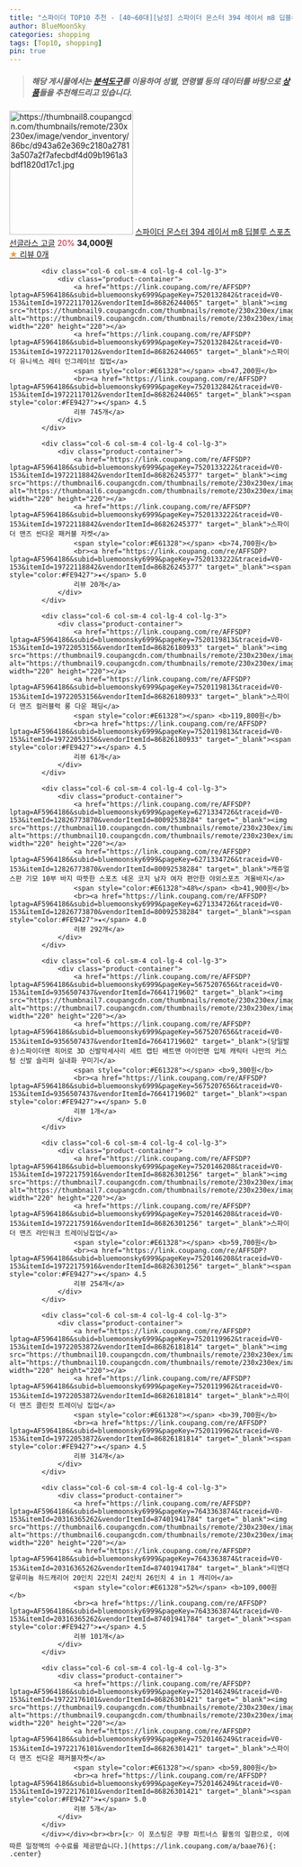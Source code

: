 ```yaml
---
title: "스파이더 TOP10 추천 - [40~60대][남성] 스파이더 몬스터 394 레이서 m8 딥블루 스포츠 선글라스 고글"
author: BlueMoonSky
categories: shopping
tags: [Top10, shopping]
pin: true
---
```


> ##### 해당 게시물에서는 [**분석도구**](https://itemscout.io/)를 이용하여 **성별**, **연령별** 등의 데이터를 바탕으로 [**상품**](https://link.coupang.com/a/baae76)들을 추천해드리고 있습니다.
<div class="container"><div class="row">
            <div class="col-6 col-sm-4 col-lg-4 col-lg-3">
                <div class="product-container">
                    <a href="https://link.coupang.com/re/AFFSDP?lptag=AF5964186&subid=bluemoonsky6999&pageKey=7592729914&traceid=V0-153&itemId=20067153799&vendorItemId=87162999219" target="_blank"><img src="https://thumbnail8.coupangcdn.com/thumbnails/remote/230x230ex/image/vendor_inventory/86bc/d943a62e369c2180a27813a507a2f7afecbdf4d09b1961a3bdf1820d17c1.jpg" alt="https://thumbnail8.coupangcdn.com/thumbnails/remote/230x230ex/image/vendor_inventory/86bc/d943a62e369c2180a27813a507a2f7afecbdf4d09b1961a3bdf1820d17c1.jpg" width="220" height="220"></a>
                    <a href="https://link.coupang.com/re/AFFSDP?lptag=AF5964186&subid=bluemoonsky6999&pageKey=7592729914&traceid=V0-153&itemId=20067153799&vendorItemId=87162999219" target="_blank">스파이더 몬스터 394 레이서 m8 딥블루 스포츠 선글라스 고글</a>
                    <span style="color:#E61328">20%</span> <b>34,000원</b>
                    <br><a href="https://link.coupang.com/re/AFFSDP?lptag=AF5964186&subid=bluemoonsky6999&pageKey=7592729914&traceid=V0-153&itemId=20067153799&vendorItemId=87162999219" target="_blank"><span style="color:#FE9427">★</span> 
                    리뷰 0개</a>
                </div>
            </div>
            
            <div class="col-6 col-sm-4 col-lg-4 col-lg-3">
                <div class="product-container">
                    <a href="https://link.coupang.com/re/AFFSDP?lptag=AF5964186&subid=bluemoonsky6999&pageKey=7520132842&traceid=V0-153&itemId=19722117012&vendorItemId=86826244065" target="_blank"><img src="https://thumbnail9.coupangcdn.com/thumbnails/remote/230x230ex/image/vendor_inventory/1832/0c04d450fc31354af349a4edcf089cfe3e57849d3b61b2c3fc64921b7f49.jpg" alt="https://thumbnail9.coupangcdn.com/thumbnails/remote/230x230ex/image/vendor_inventory/1832/0c04d450fc31354af349a4edcf089cfe3e57849d3b61b2c3fc64921b7f49.jpg" width="220" height="220"></a>
                    <a href="https://link.coupang.com/re/AFFSDP?lptag=AF5964186&subid=bluemoonsky6999&pageKey=7520132842&traceid=V0-153&itemId=19722117012&vendorItemId=86826244065" target="_blank">스파이더 유니섹스 레터 인그레이브 집업</a>
                    <span style="color:#E61328"></span> <b>47,200원</b>
                    <br><a href="https://link.coupang.com/re/AFFSDP?lptag=AF5964186&subid=bluemoonsky6999&pageKey=7520132842&traceid=V0-153&itemId=19722117012&vendorItemId=86826244065" target="_blank"><span style="color:#FE9427">★</span> 4.5
                    리뷰 745개</a>
                </div>
            </div>
            
            <div class="col-6 col-sm-4 col-lg-4 col-lg-3">
                <div class="product-container">
                    <a href="https://link.coupang.com/re/AFFSDP?lptag=AF5964186&subid=bluemoonsky6999&pageKey=7520133222&traceid=V0-153&itemId=19722118842&vendorItemId=86826245377" target="_blank"><img src="https://thumbnail6.coupangcdn.com/thumbnails/remote/230x230ex/image/vendor_inventory/16d9/43b3eb528af0690c6f4bb51da4c357dd6aac06a7403fb10d551db5f28c76.jpg" alt="https://thumbnail6.coupangcdn.com/thumbnails/remote/230x230ex/image/vendor_inventory/16d9/43b3eb528af0690c6f4bb51da4c357dd6aac06a7403fb10d551db5f28c76.jpg" width="220" height="220"></a>
                    <a href="https://link.coupang.com/re/AFFSDP?lptag=AF5964186&subid=bluemoonsky6999&pageKey=7520133222&traceid=V0-153&itemId=19722118842&vendorItemId=86826245377" target="_blank">스파이더 맨즈 씬다운 패커블 자켓</a>
                    <span style="color:#E61328"></span> <b>74,700원</b>
                    <br><a href="https://link.coupang.com/re/AFFSDP?lptag=AF5964186&subid=bluemoonsky6999&pageKey=7520133222&traceid=V0-153&itemId=19722118842&vendorItemId=86826245377" target="_blank"><span style="color:#FE9427">★</span> 5.0
                    리뷰 20개</a>
                </div>
            </div>
            
            <div class="col-6 col-sm-4 col-lg-4 col-lg-3">
                <div class="product-container">
                    <a href="https://link.coupang.com/re/AFFSDP?lptag=AF5964186&subid=bluemoonsky6999&pageKey=7520119813&traceid=V0-153&itemId=19722053156&vendorItemId=86826180933" target="_blank"><img src="https://thumbnail9.coupangcdn.com/thumbnails/remote/230x230ex/image/vendor_inventory/b816/95fcd48aa07e420d0035f2cfa3fea214edcfb028fef03bfdf3d26ccc7ef4.jpg" alt="https://thumbnail9.coupangcdn.com/thumbnails/remote/230x230ex/image/vendor_inventory/b816/95fcd48aa07e420d0035f2cfa3fea214edcfb028fef03bfdf3d26ccc7ef4.jpg" width="220" height="220"></a>
                    <a href="https://link.coupang.com/re/AFFSDP?lptag=AF5964186&subid=bluemoonsky6999&pageKey=7520119813&traceid=V0-153&itemId=19722053156&vendorItemId=86826180933" target="_blank">스파이더 맨즈 컬러블럭 롱 다운 패딩</a>
                    <span style="color:#E61328"></span> <b>119,800원</b>
                    <br><a href="https://link.coupang.com/re/AFFSDP?lptag=AF5964186&subid=bluemoonsky6999&pageKey=7520119813&traceid=V0-153&itemId=19722053156&vendorItemId=86826180933" target="_blank"><span style="color:#FE9427">★</span> 4.5
                    리뷰 61개</a>
                </div>
            </div>
            
            <div class="col-6 col-sm-4 col-lg-4 col-lg-3">
                <div class="product-container">
                    <a href="https://link.coupang.com/re/AFFSDP?lptag=AF5964186&subid=bluemoonsky6999&pageKey=6271334726&traceid=V0-153&itemId=12826773870&vendorItemId=80092538284" target="_blank"><img src="https://thumbnail10.coupangcdn.com/thumbnails/remote/230x230ex/image/vendor_inventory/1b40/3c13002205a2c80c8e77c1dac6cd8c0775c653f699bcd10be92f18822061.jpg" alt="https://thumbnail10.coupangcdn.com/thumbnails/remote/230x230ex/image/vendor_inventory/1b40/3c13002205a2c80c8e77c1dac6cd8c0775c653f699bcd10be92f18822061.jpg" width="220" height="220"></a>
                    <a href="https://link.coupang.com/re/AFFSDP?lptag=AF5964186&subid=bluemoonsky6999&pageKey=6271334726&traceid=V0-153&itemId=12826773870&vendorItemId=80092538284" target="_blank">캐쥬얼 스판 기모 10부 바지 따뜻한 스포츠 네온 코지 남자 여자 편안한 야외스포츠 겨울바지</a>
                    <span style="color:#E61328">48%</span> <b>41,900원</b>
                    <br><a href="https://link.coupang.com/re/AFFSDP?lptag=AF5964186&subid=bluemoonsky6999&pageKey=6271334726&traceid=V0-153&itemId=12826773870&vendorItemId=80092538284" target="_blank"><span style="color:#FE9427">★</span> 4.0
                    리뷰 292개</a>
                </div>
            </div>
            
            <div class="col-6 col-sm-4 col-lg-4 col-lg-3">
                <div class="product-container">
                    <a href="https://link.coupang.com/re/AFFSDP?lptag=AF5964186&subid=bluemoonsky6999&pageKey=5675207656&traceid=V0-153&itemId=9356507437&vendorItemId=76641719602" target="_blank"><img src="https://thumbnail7.coupangcdn.com/thumbnails/remote/230x230ex/image/vendor_inventory/7221/00ce20f67bce955fc6573dfa64ae07960d4064b2036cac3111a0d9422924.jpg" alt="https://thumbnail7.coupangcdn.com/thumbnails/remote/230x230ex/image/vendor_inventory/7221/00ce20f67bce955fc6573dfa64ae07960d4064b2036cac3111a0d9422924.jpg" width="220" height="220"></a>
                    <a href="https://link.coupang.com/re/AFFSDP?lptag=AF5964186&subid=bluemoonsky6999&pageKey=5675207656&traceid=V0-153&itemId=9356507437&vendorItemId=76641719602" target="_blank">(당일발송)스파이더맨 히어로 3D 신발악세사리 세트 캡틴 배트맨 아이언맨 입체 캐릭터 나만의 커스텀 신발 슬리퍼 실내화 꾸미기</a>
                    <span style="color:#E61328"></span> <b>9,300원</b>
                    <br><a href="https://link.coupang.com/re/AFFSDP?lptag=AF5964186&subid=bluemoonsky6999&pageKey=5675207656&traceid=V0-153&itemId=9356507437&vendorItemId=76641719602" target="_blank"><span style="color:#FE9427">★</span> 5.0
                    리뷰 1개</a>
                </div>
            </div>
            
            <div class="col-6 col-sm-4 col-lg-4 col-lg-3">
                <div class="product-container">
                    <a href="https://link.coupang.com/re/AFFSDP?lptag=AF5964186&subid=bluemoonsky6999&pageKey=7520146208&traceid=V0-153&itemId=19722175916&vendorItemId=86826301256" target="_blank"><img src="https://thumbnail7.coupangcdn.com/thumbnails/remote/230x230ex/image/vendor_inventory/8646/9d06b9555d70b50a0b37e86bc2a2de9d8af0d33bc2500446c7bb4c2cc9ed.jpg" alt="https://thumbnail7.coupangcdn.com/thumbnails/remote/230x230ex/image/vendor_inventory/8646/9d06b9555d70b50a0b37e86bc2a2de9d8af0d33bc2500446c7bb4c2cc9ed.jpg" width="220" height="220"></a>
                    <a href="https://link.coupang.com/re/AFFSDP?lptag=AF5964186&subid=bluemoonsky6999&pageKey=7520146208&traceid=V0-153&itemId=19722175916&vendorItemId=86826301256" target="_blank">스파이더 맨즈 라인워크 트레이닝집업</a>
                    <span style="color:#E61328"></span> <b>59,700원</b>
                    <br><a href="https://link.coupang.com/re/AFFSDP?lptag=AF5964186&subid=bluemoonsky6999&pageKey=7520146208&traceid=V0-153&itemId=19722175916&vendorItemId=86826301256" target="_blank"><span style="color:#FE9427">★</span> 4.5
                    리뷰 254개</a>
                </div>
            </div>
            
            <div class="col-6 col-sm-4 col-lg-4 col-lg-3">
                <div class="product-container">
                    <a href="https://link.coupang.com/re/AFFSDP?lptag=AF5964186&subid=bluemoonsky6999&pageKey=7520119962&traceid=V0-153&itemId=19722053872&vendorItemId=86826181814" target="_blank"><img src="https://thumbnail10.coupangcdn.com/thumbnails/remote/230x230ex/image/vendor_inventory/2595/394cd285e4988bca8b21c5e8622083fcb834233b600675ea71d948a88ec7.jpg" alt="https://thumbnail10.coupangcdn.com/thumbnails/remote/230x230ex/image/vendor_inventory/2595/394cd285e4988bca8b21c5e8622083fcb834233b600675ea71d948a88ec7.jpg" width="220" height="220"></a>
                    <a href="https://link.coupang.com/re/AFFSDP?lptag=AF5964186&subid=bluemoonsky6999&pageKey=7520119962&traceid=V0-153&itemId=19722053872&vendorItemId=86826181814" target="_blank">스파이더 맨즈 클린컷 트레이닝 집업</a>
                    <span style="color:#E61328"></span> <b>39,700원</b>
                    <br><a href="https://link.coupang.com/re/AFFSDP?lptag=AF5964186&subid=bluemoonsky6999&pageKey=7520119962&traceid=V0-153&itemId=19722053872&vendorItemId=86826181814" target="_blank"><span style="color:#FE9427">★</span> 4.5
                    리뷰 314개</a>
                </div>
            </div>
            
            <div class="col-6 col-sm-4 col-lg-4 col-lg-3">
                <div class="product-container">
                    <a href="https://link.coupang.com/re/AFFSDP?lptag=AF5964186&subid=bluemoonsky6999&pageKey=7643363874&traceid=V0-153&itemId=20316365262&vendorItemId=87401941784" target="_blank"><img src="https://thumbnail6.coupangcdn.com/thumbnails/remote/230x230ex/image/vendor_inventory/3360/66f72bbf0f5f29fe8a17815e67726aee20252a29c4da7625b41228eadc45.png" alt="https://thumbnail6.coupangcdn.com/thumbnails/remote/230x230ex/image/vendor_inventory/3360/66f72bbf0f5f29fe8a17815e67726aee20252a29c4da7625b41228eadc45.png" width="220" height="220"></a>
                    <a href="https://link.coupang.com/re/AFFSDP?lptag=AF5964186&subid=bluemoonsky6999&pageKey=7643363874&traceid=V0-153&itemId=20316365262&vendorItemId=87401941784" target="_blank">티엔다 알루미늄 하드캐리어 20인치 22인치 24인치 26인치 4 in 1 캐리어</a>
                    <span style="color:#E61328">52%</span> <b>109,000원</b>
                    <br><a href="https://link.coupang.com/re/AFFSDP?lptag=AF5964186&subid=bluemoonsky6999&pageKey=7643363874&traceid=V0-153&itemId=20316365262&vendorItemId=87401941784" target="_blank"><span style="color:#FE9427">★</span> 4.5
                    리뷰 101개</a>
                </div>
            </div>
            
            <div class="col-6 col-sm-4 col-lg-4 col-lg-3">
                <div class="product-container">
                    <a href="https://link.coupang.com/re/AFFSDP?lptag=AF5964186&subid=bluemoonsky6999&pageKey=7520146249&traceid=V0-153&itemId=19722176101&vendorItemId=86826301421" target="_blank"><img src="https://thumbnail9.coupangcdn.com/thumbnails/remote/230x230ex/image/vendor_inventory/5f2a/894104cc33565ab7ee396e53b55e01828998c0d6803045fdeda38740a751.jpg" alt="https://thumbnail9.coupangcdn.com/thumbnails/remote/230x230ex/image/vendor_inventory/5f2a/894104cc33565ab7ee396e53b55e01828998c0d6803045fdeda38740a751.jpg" width="220" height="220"></a>
                    <a href="https://link.coupang.com/re/AFFSDP?lptag=AF5964186&subid=bluemoonsky6999&pageKey=7520146249&traceid=V0-153&itemId=19722176101&vendorItemId=86826301421" target="_blank">스파이더 맨즈 씬다운 패커블자켓</a>
                    <span style="color:#E61328"></span> <b>59,800원</b>
                    <br><a href="https://link.coupang.com/re/AFFSDP?lptag=AF5964186&subid=bluemoonsky6999&pageKey=7520146249&traceid=V0-153&itemId=19722176101&vendorItemId=86826301421" target="_blank"><span style="color:#FE9427">★</span> 5.0
                    리뷰 5개</a>
                </div>
            </div>
            </div></div><br><br>[👉 이 포스팅은 쿠팡 파트너스 활동의 일환으로, 이에 따른 일정액의 수수료를 제공받습니다.](https://link.coupang.com/a/baae76){: .center}